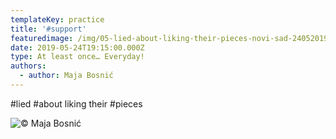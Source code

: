 ```yaml
---
templateKey: practice
title: '#support'
featuredimage: /img/05-lied-about-liking-their-pieces-novi-sad-24052019-2145.jpg
date: 2019-05-24T19:15:00.000Z
type: At least once… Everyday!
authors:
  - author: Maja Bosnić
---
```

\#lied #about liking their #pieces

![© Maja Bosnić](/img/05-lied-about-liking-their-pieces-novi-sad-24052019-2145.jpg "support © Maja Bosnić")

